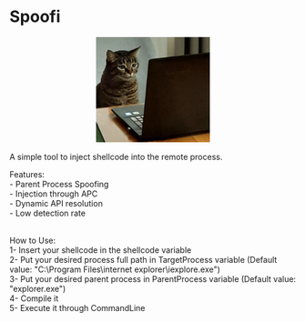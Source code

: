 # Spoofi<br/>

  
<center><img src = "Images/1.jpg" width=200></center>


A simple tool to inject shellcode into the remote process.<br/>

Features:<br/> 
              - Parent Process Spoofing<br/>
              - Injection through APC<br/>
              - Dynamic API resolution<br/>
              - Low detection rate<br/><br/>



How to Use:<br/>
            1- Insert your shellcode in the shellcode variable<br/>
            2- Put your desired process full path in TargetProcess variable (Default value: "C:\\Program Files\\internet explorer\\iexplore.exe")<br/>
            3- Put your desired parent process in ParentProcess variable (Default value: "explorer.exe")<br/>
            4- Compile it<br/>
            5- Execute it through CommandLine<br/>
